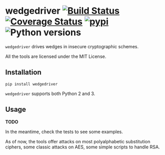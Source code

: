 # wedgedriver [![Build Status](https://travis-ci.org/pietroferretti/ctftools.svg?branch=master)](https://travis-ci.org/pietroferretti/ctftools) [![Coverage Status](https://coveralls.io/repos/github/pietroferretti/ctftools/badge.svg?branch=master)](https://coveralls.io/github/pietroferretti/ctftools?branch=master) [![pypi](https://img.shields.io/pypi/v/wedgedriver.svg?style=flat)](https://pypi.org/project/wedgedriver/) ![Python versions](https://img.shields.io/pypi/pyversions/wedgedriver.svg?style=flat)

`wedgedriver` drives wedges in insecure cryptographic schemes.

All the tools are licensed under the MIT License.

## Installation

```
pip install wedgedriver
```

`wedgedriver` supports both Python 2 and 3.


## Usage
**TODO**

In the meantime, check the tests to see some examples.

As of now, the tools offer attacks on most polyalphabetic substitution ciphers, some classic attacks on AES, some simple scripts to handle RSA.

